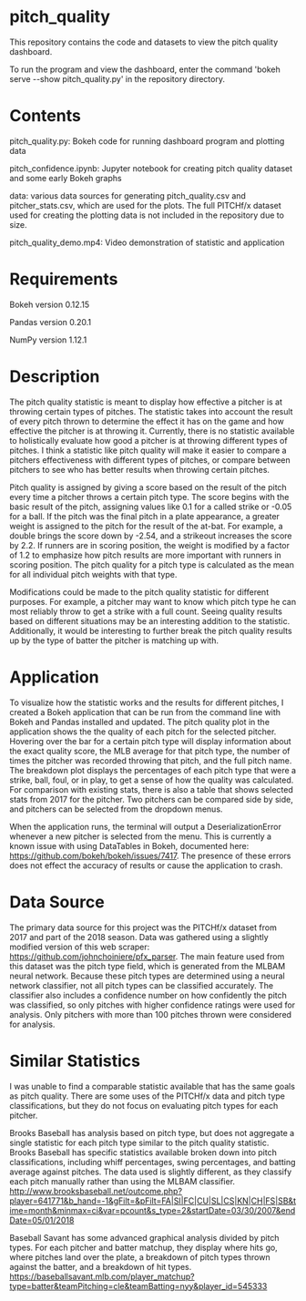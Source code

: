 # pitch_quality

This repository contains the code and datasets to view the pitch quality dashboard. 

To run the program and view the dashboard, enter the command 'bokeh serve --show pitch_quality.py' in the repository directory. 
# Contents 
pitch_quality.py: Bokeh code for running dashboard program and plotting data 

pitch_confidence.ipynb: Jupyter notebook for creating pitch quality dataset and some early Bokeh graphs

data: various data sources for generating pitch_quality.csv and pitcher_stats.csv, which are used for the plots. The full PITCHf/x dataset used for creating the plotting data is not included in the repository due to size. 

pitch_quality_demo.mp4: Video demonstration of statistic and application

# Requirements 
Bokeh version 0.12.15 

Pandas version 0.20.1

NumPy version 1.12.1

# Description
The pitch quality statistic is meant to display how effective a pitcher is at throwing certain types of pitches. The statistic takes into account the result of every pitch thrown to determine the effect it has on the game and how effective the pitcher is at throwing it. Currently, there is no statistic available to holistically evaluate how good a pitcher is at throwing different types of pitches. I think a statistic like pitch quality will make it easier to compare a pitchers effectiveness with different types of pitches, or compare between pitchers to see who has better results when throwing certain pitches.

Pitch quality is assigned by giving a score based on the result of the pitch every time a pitcher throws a certain pitch type. The score begins with the basic result of the pitch, assigning values like 0.1 for a called strike or -0.05 for a ball. If the pitch was the final pitch in a plate appearance, a greater weight is assigned to the pitch for the result of the at-bat. For example, a double brings the score down by -2.54, and a strikeout increases the score by 2.2. If runners are in scoring position, the weight is modified by a factor of 1.2 to emphasize how pitch results are more important with runners in scoring position. The pitch quality for a pitch type is calculated as the mean for all individual pitch weights with that type. 

Modifications could be made to the pitch quality statistic for different purposes. For example, a pitcher may want to know which pitch type he can most reliably throw to get a strike with a full count. Seeing quality results based on different situations may be an interesting addition to the statistic. Additionally, it would be interesting to further break the pitch quality results up by the type of batter the pitcher is matching up with. 

# Application 
To visualize how the statistic works and the results for different pitches, I created a Bokeh application that can be run from the command line with Bokeh and Pandas installed and updated. The pitch quality plot in the application shows the the quality of each pitch for the selected pitcher. Hovering over the bar for a certain pitch type will display information about the exact quality score, the MLB average for that pitch type, the number of times the pitcher was recorded throwing that pitch, and the full pitch name. The breakdown plot displays the percentages of each pitch type that were a strike, ball, foul, or in play, to get a sense of how the quality was calculated. For comparison with existing stats, there is also a table that shows selected stats from 2017 for the pitcher. Two pitchers can be compared side by side, and pitchers can be selected from the dropdown menus. 

When the application runs, the terminal will output a DeserializationError whenever a new pitcher is selected from the menu. This is currently a known issue with using DataTables in Bokeh, documented here: https://github.com/bokeh/bokeh/issues/7417. The presence of these errors does not effect the accuracy of results or cause the application to crash. 

# Data Source
The primary data source for this project was the PITCHf/x dataset from 2017 and part of the 2018 season. Data was gathered using a slightly modified version of this web scraper: https://github.com/johnchoiniere/pfx_parser. The main feature used from this dataset was the pitch type field, which is generated from the MLBAM neural network. Because these pitch types are determined using a neural network classifier, not all pitch types can be classified accurately. The classifier also includes a confidence number on how confidently the pitch was classified, so only pitches with higher confidence ratings were used for analysis. Only pitchers with more than 100 pitches thrown were considered for analysis. 

# Similar Statistics 
I was unable to find a comparable statistic available that has the same goals as pitch quality. There are some uses of the PITCHf/x data and pitch type classifications, but they do not focus on evaluating pitch types for each pitcher. 

Brooks Baseball has analysis based on pitch type, but does not aggregate a single statistic for each pitch type similar to the pitch quality statistic. Brooks Baseball has specific statistics available broken down into pitch classifications, including whiff percentages, swing percentages, and batting average against pitches. The data used is slightly different, as they classify each pitch manually rather than using the MLBAM classifier. 
http://www.brooksbaseball.net/outcome.php?player=641771&b_hand=-1&gFilt=&pFilt=FA|SI|FC|CU|SL|CS|KN|CH|FS|SB&time=month&minmax=ci&var=pcount&s_type=2&startDate=03/30/2007&endDate=05/01/2018

Baseball Savant has some advanced graphical analysis divided by pitch types. For each pitcher and batter matchup, they display where hits go, where pitches land over the plate, a breakdown of pitch types thrown against the batter, and a breakdown of hit types.
https://baseballsavant.mlb.com/player_matchup?type=batter&teamPitching=cle&teamBatting=nyy&player_id=545333


